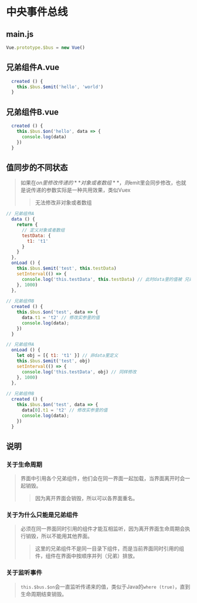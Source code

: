 # 中央事件总线

## main.js

```js
Vue.prototype.$bus = new Vue()
```



## 兄弟组件A.vue

```js
  created () {
    this.$bus.$emit('hello', 'world')
  }
```



## 兄弟组件B.vue

```js
  created () {
    this.$bus.$on('hello', data => {
      console.log(data)
    })
  }
```



## 值同步的不同状态

> 如果在$on里修改传递的**对象或者数组**，则$emit里会同步修改，也就是说传递的参数实际是一种共用效果，类似Vuex
>
> > 无法修改非对象或者数组

```js
// 兄弟组件A
  data () {
    return {
      // 定义对象或者数组
      testData: {
        t1: 't1'
      }
    }
  },
  onLoad () {
    this.$bus.$emit('test', this.testData)
    setInterval(() => {
      console.log('this.testData', this.testData) // 此时data里的值被 兄弟组件B 修改
    }, 1000)
  },
    
// 兄弟组件B
  created () {
    this.$bus.$on('test', data => {
      data.t1 = 't2' // 修改实参里的值
      console.log(data);
    })
  }
```

```js
// 兄弟组件A
  onLoad () {
    let obj = [{ t1: 't1' }] // 非data里定义
    this.$bus.$emit('test', obj)
    setInterval(() => {
      console.log('this.testData', obj) // 同样修改
    }, 1000)
  },
 
// 兄弟组件B
  created () {
    this.$bus.$on('test', data => {
      data[0].t1 = 't2' // 修改实参里的值
      console.log(data);
    })
  }
```



## 说明

### 关于生命周期

> 界面中引用各个兄弟组件，他们会在同一界面一起加载，当界面离开时会一起销毁。
>
> > 因为离开界面会销毁，所以可以各界面重名。

### 关于为什么只能是兄弟组件

> 必须在同一界面同时引用的组件才能互相监听，因为离开界面生命周期会执行销毁，所以不能用其他界面。
>
> > 这里的兄弟组件不是同一目录下组件，而是当前界面同时引用的组件，组件在界面中按顺序并列（兄弟）排放。

### 关于监听事件

> `this.$bus.$on`会一直监听传递来的值，类似于Java的`where (true)`，直到生命周期结束销毁。